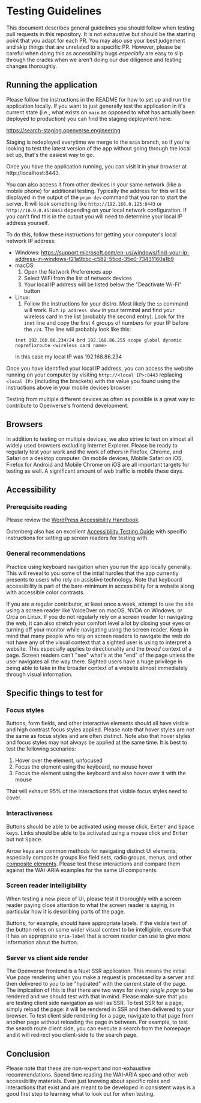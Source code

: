# Testing Guidelines

This document describes general guidelines you should follow when testing pull requests in this repository. It is not exhaustive but should be the starting point that you adapt for each PR. You may also use your best judgement and skip things that are unrelated to a specific PR. However, please be careful when doing this as accessibility bugs _especially_ are easy to slip through the cracks when we aren't doing our due diligence and testing changes thoroughly.

## Running the application

Please follow the instructions in the README for how to set up and run the application locally. If you want to just generally test the application in it's current state (i.e., what exists on `main` as opposed to what has actually been deployed to production) you can find the staging deployment here:

https://search-staging.openverse.engineering

Staging is redeployed everytime we merge to the `main` branch, so if you're looking to test the latest version of the app without going through the local set up, that's the easiest way to go.

Once you have the application running, you can visit it in your browser at http://localhost:8443.

You can also access it from other devices in your same network (like a mobile phone) for additional testing. Typically the address for this will be displayed in the output of the `pnpm dev` command that you ran to start the server. It will look something like `http://192.168.0.123:8443` or `http://10.0.0.45:8443` depending on your local network configuration. If you can't find this in the output you will need to determine your local IP address yourself.

To do this, follow these instructions for getting your computer's local network IP address:

- Windows: https://support.microsoft.com/en-us/windows/find-your-ip-address-in-windows-f21a9bbc-c582-55cd-35e0-73431160a1b9
- macOS:
  1. Open the Network Preferences app
  2. Select WiFi from the list of network devices
  3. Your local IP address will be listed below the "Deactivate Wi-Fi" button
- Linux:
  1. Follow the instructions for your distro. Most likely the `ip` command will work. Run `ip address show` in your terminal and find your wireless card in the list (probably the second entry). Look for the `inet` line and copy the first 4 groups of numbers for your IP before the `/24`. The line will probably look like this:
  ```
  inet 192.168.86.234/24 brd 192.168.86.255 scope global dynamic noprefixroute <wireless card name>
  ```
  In this case my local IP was 192.168.86.234

Once you have identified your local IP address, you can access the website running on your computer by visiting `http://<local IP>:8443` replacing `<local IP>` (including the brackets) with the value you found using the instructions above in your mobile devices browser.

Testing from multiple different devices as often as possible is a great way to contribute to Openverse's frontend development.

## Browsers

In addition to testing on multiple devices, we also strive to test on almost all widely used browsers excluding Internet Explorer. Please be ready to regularly test your work and the work of others in Firefox, Chrome, and Safari on a desktop computer. On mobile devices, Mobile Safari on iOS, Firefox for Android and Mobile Chrome on iOS are all important targets for testing as well. A significant amount of web traffic is mobile these days.

## Accessibility

### Prerequisite reading

Please review the [WordPress Accessibility Handbook](https://make.wordpress.org/accessibility/handbook/).

Gutenberg also has an excellent [Accessibility Testing Guide](https://github.com/WordPress/gutenberg/blob/086b77ed409a70a6c6a6e74dee704851eff812f2/docs/contributors/accessibility-testing.md) with specific instructions for setting up screen readers for testing with.

### General recommendations

Practice using keyboard navigation when you run the app locally generally. This will reveal to you some of the intial hurdles that the app currently presents to users who rely on assistive technology. Note that keyboard accessibility is part of the bare-minimum in accessibility for a website along with accessible color contrasts.

If you are a regular contributor, at least once a week, attempt to use the site using a screen reader like VoiceOver on macOS, NVDA on Windows, or Orca on Linux. If you do not regularly rely on a screen reader for navigating the web, it can also stretch your comfort level a lot by closing your eyes or turning off your monitor while navigating using the screen reader. Keep in mind that many people who rely on screen readers to navigate the web do not have any of the visual context that a sighted user is using to interpret a website. This especially applies to directionality and the _broad_ context of a page. Screen readers can't "see" what's at the "end" of the page unless the user navigates all the way there. Sighted users have a huge privilege in being able to take in the broader context of a website almost immediately through visual information.

## Specific things to test for

### Focus styles

Buttons, form fields, and other interactive elements should all have visible and high contrast focus styles applied. Please note that hover styles are _not_ the same as focus styles and are often distinct. Note also that hover styles and focus styles may not always be applied at the same time. It is best to test the following scenarios:

1. Hover over the element, unfocused
2. Focus the element using the keyboard, no mouse hover
3. Focus the element using the keyboard and also hover over it with the mouse

That will exhaust 95% of the interactions that visible focus styles need to cover.

### Interactiveness

Buttons should be able to be activated using mouse click, <kbd>Enter</kbd> and <kbd>Space</kbd> keys. Links should be able to be activated using a mouse click and <kbd>Enter</kbd> but not <kbd>Space</kbd>.

Arrow keys are common methods for navigating distinct UI elements, especially composite groups like field sets, radio groups, menus, and other [composite elements](https://www.w3.org/TR/wai-aria-1.1/#composite). Please test these interactions and compare them against the WAI-ARIA examples for the same UI components.

### Screen reader intelligibility

When testing a new piece of UI, please test it thoroughly with a screen reader paying close attention to what the screen reader is saying, in particular how it is describing parts of the page.

Buttons, for example, should have appropriate labels. If the visible text of the button relies on some wider visual context to be intelligible, ensure that it has an appropriate `aria-label` that a screen reader can use to give more information about the button.

### Server vs client side render

The Openverse frontend is a Nuxt SSR application. This means the initial Vue page rendering when you make a request is processed by a server and then delivered to you to be "hydrated" with the current state of the page. The implcation of this is that there are two ways for _every single page_ to be rendered and we should test with that in mind. Please make sure that you are testing client side navigation as well as SSR. To test SSR for a page, simply reload the page: it will be rendered in SSR and then delivered to your browser. To test client side rendering for a page, navigate to that page from another page without reloading the page in between. For example, to test the search route client side, you can execute a search from the homepage and it will redirect you client-side to the search page.

## Conclusion

Please note that these are non-expert and non-exhaustive recommendations. Spend time reading the WAI-ARIA spec and other web accessibility materials. Even just knowing about specific roles and interactions that exist and are meant to be developed in consistent ways is a good first step to learning what to look out for when testing.
